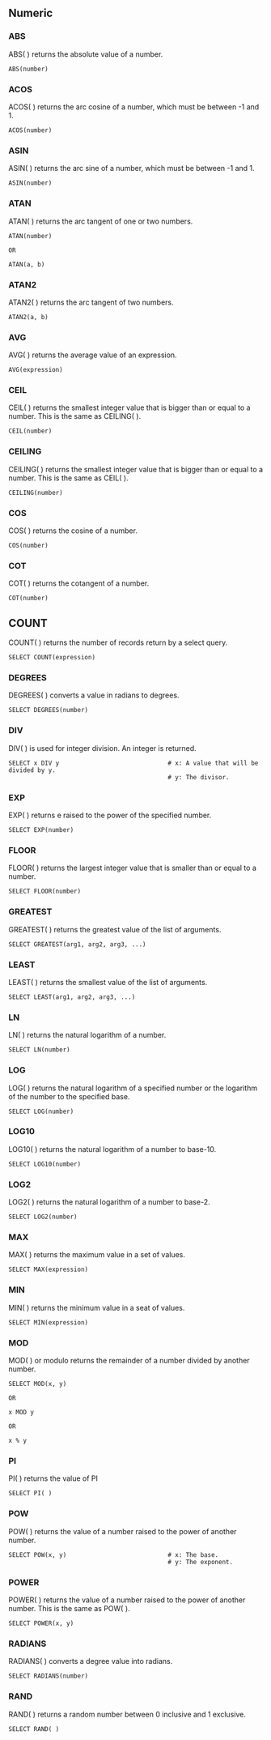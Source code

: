 ## Numeric

### ABS
ABS( ) returns the absolute value of a number.
```
ABS(number)
```
### ACOS
ACOS( ) returns the arc cosine of a number, which must be between -1 and 1.
```
ACOS(number)
```
### ASIN
ASIN( ) returns the arc sine of a number, which must be between -1 and 1.
```
ASIN(number)
```
### ATAN
ATAN( ) returns the arc tangent of one or two numbers.
```
ATAN(number)

OR

ATAN(a, b)
```
### ATAN2
ATAN2( ) returns the arc tangent of two numbers.
```
ATAN2(a, b)
```
### AVG
AVG( ) returns the average value of an expression.
```
AVG(expression)
```
### CEIL
CEIL( ) returns the smallest integer value that is bigger than or equal to a number. This is the same as CEILING( ).
```
CEIL(number)
```
### CEILING
CEILING( ) returns the smallest integer value that is bigger than or equal to a number. This is the same as CEIL( ).
```
CEILING(number)
```
### COS
COS( ) returns the cosine of a number.
```
COS(number)
```
### COT
COT( ) returns the cotangent of a number.
```
COT(number)
```
## COUNT
COUNT( ) returns the number of records return by a select query.
```
SELECT COUNT(expression)
```
### DEGREES
DEGREES( ) converts a value in radians to degrees.
```
SELECT DEGREES(number)
```
### DIV
DIV( ) is used for integer division. An integer is returned.
```
SELECT x DIV y                              # x: A value that will be divided by y.
                                            # y: The divisor.
```
### EXP
EXP( ) returns e raised to the power of the specified number.
```
SELECT EXP(number)
```
### FLOOR
FLOOR( ) returns the largest integer value that is smaller than or equal to a number.
```
SELECT FLOOR(number)
```
### GREATEST
GREATEST( ) returns the greatest value of the list of arguments.
```
SELECT GREATEST(arg1, arg2, arg3, ...)
```
### LEAST
LEAST( ) returns the smallest value of the list of arguments.
```
SELECT LEAST(arg1, arg2, arg3, ...)
```
### LN
LN( ) returns the natural logarithm of a number.
```
SELECT LN(number)
```
### LOG
LOG( ) returns the natural logarithm of a specified number or the logarithm of the number to the specified base.
```
SELECT LOG(number)
```
### LOG10
LOG10( ) returns the natural logarithm of a number to base-10.
```
SELECT LOG10(number)
```
### LOG2
LOG2( ) returns the natural logarithm of a number to base-2.
```
SELECT LOG2(number)
```
### MAX
MAX( ) returns the maximum value in a set of values.
```
SELECT MAX(expression)
```
### MIN
MIN( ) returns the minimum value in a seat of values.
```
SELECT MIN(expression)
```
### MOD
MOD( ) or modulo returns the remainder of a number divided by another number.
```
SELECT MOD(x, y)

OR

x MOD y

OR

x % y
```
### PI
PI( ) returns the value of PI
```
SELECT PI( )
```
### POW
POW( ) returns the value of a number raised to the power of another number.
```
SELECT POW(x, y)                            # x: The base.
                                            # y: The exponent.
```
### POWER
POWER( ) returns the value of a number raised to the power of another number. This is the same as POW( ).
```
SELECT POWER(x, y)
```
### RADIANS
RADIANS( ) converts a degree value into radians.
```
SELECT RADIANS(number)
```
### RAND
RAND( ) returns a random number between 0 inclusive and 1 exclusive.
```
SELECT RAND( )
```
